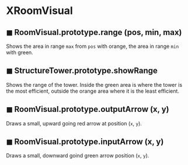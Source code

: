 # XRoomVisual

## ◼ RoomVisual.prototype.range (pos, min, max)
Shows the area in range `max` from `pos` with orange, the area in range `min` with green.
## ◼ StructureTower.prototype.showRange
Shows the range of the tower. Inside the green area is where the tower is the most efficient, outside the orange area where it is the least efficient.

## ◼ RoomVisual.prototype.outputArrow (x, y)
Draws a small, upward going red arrow at position (`x`, `y`).
## ◼ RoomVisual.prototype.inputArrow (x, y)
Draws a small, downward goind green arrow position (`x`, `y`).

